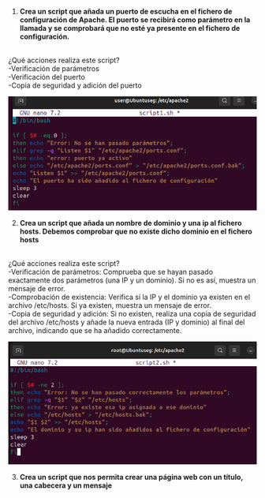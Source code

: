 1. **Crea un script que añada un puerto de escucha en el fichero de configuración de Apache. El puerto se recibirá como parámetro en la llamada y se comprobará que no esté ya presente en el fichero de configuración.**
<br>
¿Qué acciones realiza este script?
<br>
-Verificación de parámetros<br>
-Verificación del puerto<br>
-Copia de seguridad y adición del puerto<br>

![Texto alternativo](images/Screenshot_1.png)

2. **Crea un script que añada un nombre de dominio y una ip al fichero hosts. Debemos comprobar que no existe dicho dominio en el fichero hosts**
<br>
¿Qué acciones realiza este script?
<br>
-Verificación de parámetros: Comprueba que se hayan pasado exactamente dos parámetros (una IP y un dominio). Si no es así, muestra un mensaje de error.
<br>
-Comprobación de existencia: Verifica si la IP y el dominio ya existen en el archivo /etc/hosts. Si ya existen, muestra un mensaje de error.
<br>
-Copia de seguridad y adición: Si no existen, realiza una copia de seguridad del archivo /etc/hosts y añade la nueva entrada (IP y dominio) al final del archivo, indicando que se ha añadido correctamente.
<br>

![Texto alternativo](images/Captura2.png)

3. **Crea un script que nos permita crear una página web con un título, una cabecera y un mensaje**
